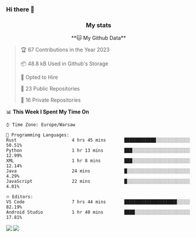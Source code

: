 ### Hi there 👋

<!--
**DamianKocjan/DamianKocjan** is a ✨ _special_ ✨ repository because its `README.md` (this file) appears on your GitHub profile.

Here are some ideas to get you started:

- 🔭 I’m currently working on ...
- 🌱 I’m currently learning ...
- 👯 I’m looking to collaborate on ...
- 🤔 I’m looking for help with ...
- 💬 Ask me about ...
- 📫 How to reach me: ...
- 😄 Pronouns: ...
- ⚡ Fun fact: ...
-->

<h3 align="center">My stats</h3>

<p align="center">
    <!--START_SECTION:waka-->
**🐱 My Github Data** 

> 🏆 67 Contributions in the Year 2023
 > 
> 📦 48.8 kB Used in Github's Storage 
 > 
> 💼 Opted to Hire
 > 
> 📜 23 Public Repositories 
 > 
> 🔑 16 Private Repositories  
 > 
📊 **This Week I Spent My Time On** 

```text
⌚︎ Time Zone: Europe/Warsaw

💬 Programming Languages: 
Rust                     4 hrs 45 mins       ████████████░░░░░░░░░░░░░   50.51% 
Python                   1 hr 13 mins        ███░░░░░░░░░░░░░░░░░░░░░░   12.99% 
XML                      1 hr 8 mins         ███░░░░░░░░░░░░░░░░░░░░░░   12.14% 
Java                     24 mins             █░░░░░░░░░░░░░░░░░░░░░░░░   4.29% 
JavaScript               22 mins             █░░░░░░░░░░░░░░░░░░░░░░░░   4.01%

🔥 Editors: 
VS Code                  7 hrs 44 mins       ████████████████████░░░░░   82.19% 
Android Studio           1 hr 40 mins        ████░░░░░░░░░░░░░░░░░░░░░   17.81%

```


<!--END_SECTION:waka-->
</p>

<img align="left" src="https://github-readme-stats.vercel.app/api?username=DamianKocjan&&layout=compact&count_private=true&show_icons=true&hide_border=true&include_all_commits=true&bg_color=0D1117&title_color=FFFFFF&text_color=FFFFFF&icon_color=FFFFFF">
<img align="left" src="https://github-readme-stats.vercel.app/api/top-langs/?username=DamianKocjan&layout=compact&hide_border=true&card_width=250&bg_color=0D1117&title_color=FFFFFF&text_color=FFFFFF&icon_color=FFFFFF">
